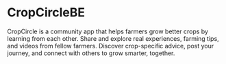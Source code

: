 # CropCircleBE
CropCircle is a community app that helps farmers grow better crops by learning from each other. Share and explore real experiences, farming tips, and videos from fellow farmers. Discover crop-specific advice, post your journey, and connect with others to grow smarter, together.

